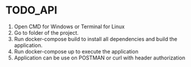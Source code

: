 # TODO_API

1. Open CMD for Windows or Terminal for Linux
2. Go to folder of the project.
3. Run docker-compose build to install all dependencies and build the application.
4. Run docker-compose up to execute the application
5. Application can be use on POSTMAN or curl with header authorization
